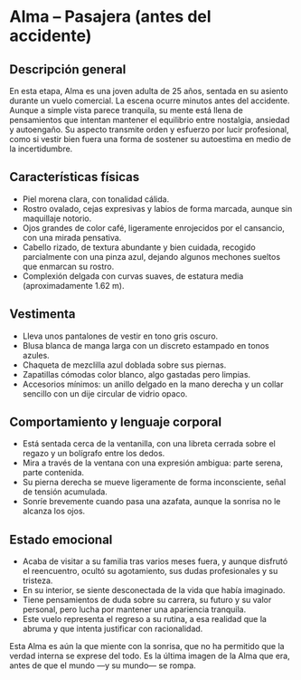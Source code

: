 # Alma – Pasajera (antes del accidente)

## Descripción general

En esta etapa, Alma es una joven adulta de 25 años, sentada en su asiento durante un vuelo comercial. La escena ocurre minutos antes del accidente. Aunque a simple vista parece tranquila, su mente está llena de pensamientos que intentan mantener el equilibrio entre nostalgia, ansiedad y autoengaño. Su aspecto transmite orden y esfuerzo por lucir profesional, como si vestir bien fuera una forma de sostener su autoestima en medio de la incertidumbre.

## Características físicas

* Piel morena clara, con tonalidad cálida.
* Rostro ovalado, cejas expresivas y labios de forma marcada, aunque sin maquillaje notorio.
* Ojos grandes de color café, ligeramente enrojecidos por el cansancio, con una mirada pensativa.
* Cabello rizado, de textura abundante y bien cuidada, recogido parcialmente con una pinza azul, dejando algunos mechones sueltos que enmarcan su rostro.
* Complexión delgada con curvas suaves, de estatura media (aproximadamente 1.62 m).

## Vestimenta

* Lleva unos pantalones de vestir en tono gris oscuro.
* Blusa blanca de manga larga con un discreto estampado en tonos azules.
* Chaqueta de mezclilla azul doblada sobre sus piernas.
* Zapatillas cómodas color blanco, algo gastadas pero limpias.
* Accesorios mínimos: un anillo delgado en la mano derecha y un collar sencillo con un dije circular de vidrio opaco.

## Comportamiento y lenguaje corporal

* Está sentada cerca de la ventanilla, con una libreta cerrada sobre el regazo y un bolígrafo entre los dedos.
* Mira a través de la ventana con una expresión ambigua: parte serena, parte contenida.
* Su pierna derecha se mueve ligeramente de forma inconsciente, señal de tensión acumulada.
* Sonríe brevemente cuando pasa una azafata, aunque la sonrisa no le alcanza los ojos.

## Estado emocional

* Acaba de visitar a su familia tras varios meses fuera, y aunque disfrutó el reencuentro, ocultó su agotamiento, sus dudas profesionales y su tristeza.
* En su interior, se siente desconectada de la vida que había imaginado.
* Tiene pensamientos de duda sobre su carrera, su futuro y su valor personal, pero lucha por mantener una apariencia tranquila.
* Este vuelo representa el regreso a su rutina, a esa realidad que la abruma y que intenta justificar con racionalidad.

Esta Alma es aún la que miente con la sonrisa, que no ha permitido que la verdad interna se exprese del todo. Es la última imagen de la Alma que era, antes de que el mundo —y su mundo— se rompa.
